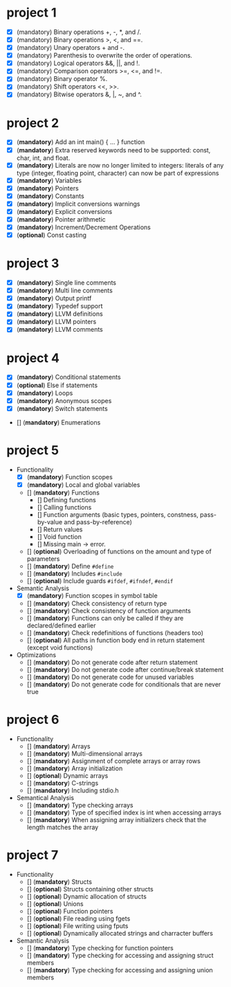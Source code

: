 # project 1

- [x] (mandatory) Binary operations +, -, *, and /.
- [x] (mandatory) Binary operations >, <, and ==.
- [x] (mandatory) Unary operators + and -.
- [x] (mandatory) Parenthesis to overwrite the order of operations.
- [x] (mandatory) Logical operators &&, ||, and !.
- [x] (mandatory) Comparison operators >=, <=, and !=.
- [x] (mandatory) Binary operator %.
- [x] (mandatory) Shift operators <<, >>.
- [x] (mandatory) Bitwise operators &, |, ~, and ^.

# project 2

- [x] (**mandatory**) Add an int main() { ... } function
- [x] (**mandatory**) Extra reserved keywords need to be supported: const, char, int, and float.
- [x] (**mandatory**) Literals are now no longer limited to integers: literals of any type (integer, floating point,
  character) can now be part of expressions
- [x] (**mandatory**) Variables
- [x] (**mandatory**) Pointers
- [x] (**mandatory**) Constants
- [x] (**mandatory**) Implicit conversions warnings
- [x] (**mandatory**) Explicit conversions
- [x] (**mandatory**) Pointer arithmetic
- [x] (**mandatory**) Increment/Decrement Operations
- [x] (**optional**) Const casting

# project 3

- [x] (**mandatory**) Single line comments
- [x] (**mandatory**) Multi line comments
- [x] (**mandatory**) Output printf
- [x] (**mandatory**) Typedef support
- [x] (**mandatory**) LLVM definitions
- [x] (**mandatory**) LLVM pointers
- [x] (**mandatory**) LLVM comments

# project 4

- [x] (**mandatory**) Conditional statements
- [x] (**optional**) Else if statements
- [x] (**mandatory**) Loops
- [x] (**mandatory**) Anonymous scopes
- [x] (**mandatory**) Switch statements
- [] (**mandatory**) Enumerations

# project 5

- Functionality
  - [x] (**mandatory**) Function scopes
  - [x] (**mandatory**) Local and global variables
  - [] (**mandatory**) Functions
    - [] Defining functions
    - [] Calling functions
    - [] Function arguments (basic types, pointers, constness, pass-by-value and pass-by-reference)
    - [] Return values
    - [] Void function
    - [] Missing main -> error.
  - [] (**optional**) Overloading of functions on the amount and type of parameters
  - [] (**mandatory**) Define `#define` 
  - [] (**mandatory**) Includes `#include`
  - [] (**optional**) Include guards `#ifdef`, `#ifndef`, `#endif`
- Semantic Analysis
  - [x] (**mandatory**) Function scopes in symbol table
  - [] (**mandatory**) Check consistency of return type
  - [] (**mandatory**) Check consistency of function arguments
  - [] (**mandatory**) Functions can only be called if they are declared/defined earlier
  - [] (**mandatory**) Check redefinitions of functions (headers too)
  - [] (**optional**) All paths in function body end in return statement (except void functions)
- Optimizations
  - [] (**mandatory**) Do not generate code after return statement
  - [] (**mandatory**) Do not generate code after continue/break statement
  - [] (**mandatory**) Do not generate code for unused variables
  - [] (**mandatory**) Do not generate code for conditionals that are never true

# project 6

- Functionality
  - [] (**mandatory**) Arrays
  - [] (**mandatory**) Multi-dimensional arrays
  - [] (**mandatory**) Assignment of complete arrays or array rows
  - [] (**mandatory**) Array initialization
  - [] (**optional**) Dynamic arrays
  - [] (**mandatory**) C-strings
  - [] (**mandatory**) Including stdio.h
- Semantical Analysis
  - [] (**mandatory**) Type checking arrays
  - [] (**mandatory**) Type of specified index is int when accessing arrays
  - [] (**mandatory**) When assigning array initializers check that the length matches the array

# project 7

- Functionality
  - [] (**mandatory**) Structs
  - [] (**optional**) Structs containing other structs
  - [] (**optional**) Dynamic allocation of structs
  - [] (**optional**) Unions
  - [] (**optional**) Function pointers
  - [] (**optional**) File reading using fgets
  - [] (**optional**) File writing using fputs
  - [] (**optional**) Dynamically allocated strings and charracter buffers
- Semantic Analysis
  - [] (**mandatory**) Type checking for function pointers
  - [] (**mandatory**) Type checking for accessing and assigning struct members
  - [] (**mandatory**) Type checking for accessing and assigning union members
